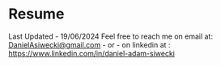 
# Resume


Last Updated - 19/06/2024
Feel free to reach me on email at: DanielAsiwecki@gmail.com - or - on linkedin at : https://www.linkedin.com/in/daniel-adam-siwecki

